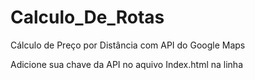 # Calculo_De_Rotas
Cálculo de Preço por Distância com API do Google Maps

Adicione sua chave da API no aquivo Index.html na linha 
